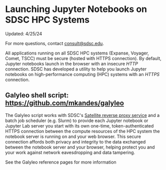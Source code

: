 # Launching Jupyter Notebooks on SDSC HPC Systems 
Updated: 4/25/24

For more questions, contact consult@sdsc.edu.

All applications running on all SDSC HPC systems (Expanse, Voyager, Comet, TSCC) must be secure (hosted with HTTPS connection). By default, Jupyter notebooks launch in the browser with an insecure _HTTP_ connection. SDSC has developed a utility to help you launch Jupyter notebooks on high-performance computing (HPC) systems with an _HTTPS_ connection. 

## Galyleo shell script:  https://github.com/mkandes/galyleo

The Galyleo script works with SDSC's [Satellite reverse proxy service](https://github.com/sdsc-hpc-training-org/satellite) and a batch job scheduler (e.g. Slurm) to provide each Jupyter notebook or Jupyter Lab server you start with its own one-time, token-authenticated HTTPS connection between the compute resources of the HPC system the notebook server is running on and your web browser. This secure connection affords both privacy and integrity to the data exchanged between the notebook server and your browser, helping protect you and your work against network eavesdropping and data tampering.

See the Galyleo reference pages for more information
